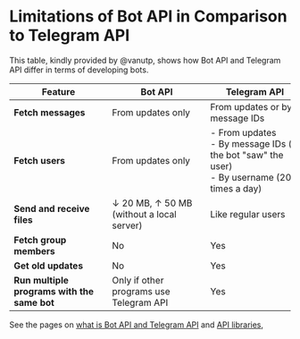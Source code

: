 # Limitations of Bot API in Comparison to Telegram API

This table, kindly provided by @vanutp, shows how Bot API and Telegram API differ in terms of developing bots.

| Feature                                     | Bot API                                   | Telegram API                                                                                      | Read more                                                                                          |
|---------------------------------------------|-------------------------------------------|---------------------------------------------------------------------------------------------------|----------------------------------------------------------------------------------------------------|
| **Fetch messages**                          | From updates only                         | From updates or by message IDs                                                                    | [Updates](../dev/updates#limitations)                                                              |
| **Fetch users**                             | From updates only                         | - From updates<br>- By message IDs (if the bot "saw" the user)<br>- By username (200 times a day) | [Seen users](../chats/pm#seen-users)                                                               |
| **Send and receive files**                  | ↓ 20 MB, ↑ 50 MB (without a local server) | Like regular users                                                                                | [Bot API docs: Local&nbsp;server](https://core.telegram.org/bots/api#using-a-local-bot-api-server) |
| **Fetch group members**                     | No                                        | Yes                                                                                               |                                                                                                    |
| **Get old updates**                         | No                                        | Yes                                                                                               |                                                                                                    |
| **Run multiple programs with the same bot** | Only if other programs use Telegram API   | Yes                                                                                               | [Receiving updates multiple times](../dev/updates#receiving-updates-multiple-times)                |

See the pages on [what is Bot API and Telegram API](../dev/api) and [API libraries](../dev/libraries.md),

<style module>
table {
    width: 100%;
    table-layout: fixed;
}

td {
    min-width: 160px;  /* For small screens */
}
</style>
